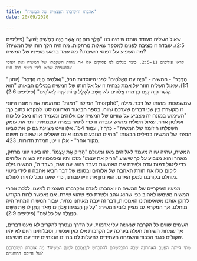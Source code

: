 ```yaml
---
title: 'אהבתו והקרבתו העצמית של המשיח'
date: 20/09/2020

---
```


שאול השליח מעודד אותנו שיהיה בנו "הֲלָךְ רוּחַ זֶה אֲשֶׁר הָיָה בַּמָּשִׁיחַ יֵשׁוּעַ" (פיליפים 2:5). עובדה זו מציבה לפנינו למספר שאלות מרתקות. מה היה הלך רוחו של המשיח? מה השפיע על דפוסי חשיבתו? מה עמד בראש מעייניו של המשיח?

`קראו פיליפים 2:5-11. כיצד מגלים לנו פסוקים אלו את מהות השקפתו של המשיח ואת דפוסי החשיבה שבאו לידי ביטוי בכל חייו?`

"הַדָּבָר" - המשיח - "הָיָה עִם הָאֱלֹהִים" לפני היווסדות תבל, "וֵאלֹהִים הָיָה הַדָּבָר" (יוחנן 1:1). שאול השליח חוזר על אמת נצחית זו על אלוהותו של המשיח במילים הבאות: "הוּא אֲשֶׁר הָיָה קַיָּם בִּדְמוּת אֱלֹהִים לֹא חָשַׁב לְשָׁלָל הֱיוֹת שָׁוֶה לֵאלֹהִים" (פיליפים 2:6).

המילה "דמות" מתרגמת את המונח היווני "morphē", שמשמעותו מהותו של דבר. מילה זו מקשרת בין שני דברים שערכם שווה. בספר הביאור האדוונטיסטי למקרא כתוב כך: "השימוש במונח זה מצביע על שוויונו של המשיח עם אלוהים ומעמיד אותו מעל כל כוח ושלטון אחר. שאול השליח מדגיש עובדה זו כדי לתאר בצורה עוצמתית יותר את עומק השפלתו היזומה של המשיח" - כרך ז', עמוד 154. אלו ווייט מציינת גם כן את טבעו הנצחי של המשיח במילים הבאות: "החיים הנובעים ממנו אינם שאולים או שאובים משום מקור אחר" - אלן ווייט, חמדת הדורות, 423.

המשיח, שהיה שווה מעמד לאלוהים מאז ומעולם "הֵרִיק אֶת עַצְמוֹ". זהו ביטוי יווני מרתק, מאחר והוא מצביע על כך שישוע "הריק את עצמו" מזכויותיו ומסמכויותיו כשווה אלוהים כדי ליטול דמות אדם ולשרת את האנושות כעבד צנוע. עם זאת, כעבד ה', המשיח גילה ליקום כולו את תורת האהבה של אלוהים ובסופו של דבר הביא אהבה זו לידי ביטוי מוחלט בקורבנו למען האדם. הוא נתן את חייו עבורנו, כדי שאנו נוכל לחיות לעולם.

מניעיו העיקריים של המשיח היו אהבתו לאדם והקרבתו העצמית למענו. ללכת אחרי המשיח משמעו לאהוב כפי שהוא אהב ולשרת כפי שהוא שירת. אם נאפשר לרוח הקודש לרוקן אותנו משאיפותינו האנוכיות, דבר זה יגבה מאיתנו מחיר. עבור המשיח המחיר היה מוחלט. אך המקרא גם מציין לגבי המשיח: "עַל כֵּן הִגְבִּיהוֹ אֱלֹהִים מְאֹד וְנָתַן לוֹ אֶת הַשֵּׁם הַנַּעֲלֶה עַל כָּל שֵׁם" (פיליפים 2:9).

השמים שווים כל הקרבה שנעשה עלי אדמות. על הדרך נצטרך להקריב לא מעט דברים, אך שמחת השירות תעלה בערכה על הקרבות אלו כאן ועכשיו, וסבלותינו היום לא יהיו שקולים כנגד הכבוד והשמחה העתידים להיגלות לנו בחיינו הנצחיים יחד עם מושיענו.

`מתי הייתה הפעם האחרונה שבה התבקשתם להתכחש לעצמכם למען המשיח? מה אומרת תשובתכם על חייכם הרוחניים?`